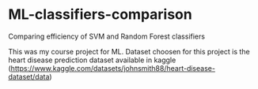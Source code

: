 # ML-classifiers-comparison
Comparing efficiency of SVM and Random Forest classifiers 

This was my course project for ML. Dataset choosen for this project is the heart disease prediction dataset available in kaggle (https://www.kaggle.com/datasets/johnsmith88/heart-disease-dataset/data)
